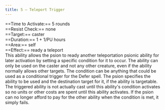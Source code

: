 ```yaml
---
title: 5 – Teleport Trigger
---
```

==Time to Activate:== 5 rounds  
==Resist Check:== none  
==Target:== caster  
==Duration:== 1 + 1/PU hours  
==Area:== self  
==Effect:== ready a teleport  
This ability allows the psion to ready another teleportation psionic ability for later activation by setting a specific condition for it to occur. The ability can only be used on the caster and not any other creature, even if the ability normally allows other targets. The condition can be anything that could be used as a conditional trigger for the Defer spell. The psion specifies the ability to be used and the destination target for it, if the ability is targetable. The triggered ability is not actually cast until this ability's condition activates so no units or other costs are spent until this ability activates. If the psion can no longer afford to pay for the other ability when the condition is met, it simply fails.  
